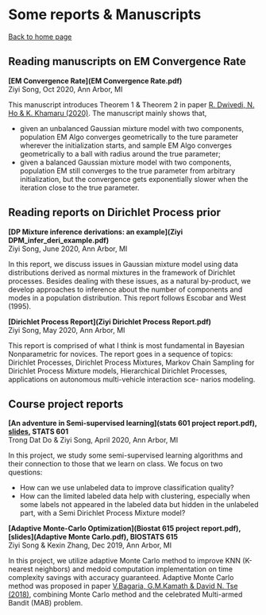 <h1>Some reports & Manuscripts</h1>

[Back to home page](README.md)

## Reading manuscripts on EM Convergence Rate

**[EM Convergence Rate](EM Convergence Rate.pdf)**\
Ziyi Song, Oct 2020, Ann Arbor, MI

This manuscript introduces Theorem 1 & Theorem 2 in paper [R. Dwivedi, N. Ho & K. Khamaru (2020)](https://arxiv.org/abs/1810.00828). The manuscript mainly shows that,
  - given an unbalanced Gaussian mixture model with two components, population EM Algo converges geometrically to the ture parameter wherever the initialization starts, and sample EM Algo converges geometrically to a ball with radius around the true parameter;
  - given a balanced Gaussian mixture model with two components, population EM still converges to the true parameter from arbitrary initialization, but the convergence gets exponentially slower when the iteration close to the true parameter.




## Reading reports on Dirichlet Process prior

**[DP Mixture inference derivations: an example](Ziyi DPM_infer_deri_example.pdf)**\
Ziyi Song, June 2020, Ann Arbor, MI

In this report, we discuss issues in Gaussian mixture model using data distributions derived as normal mixtures in the framework of Dirichlet processes. Besides dealing with these issues, as a natural by-product, we develop approaches to inference about the number of components and modes in a population distribution. This report follows Escobar and West (1995).


**[Dirichlet Process Report](Ziyi Dirichlet Process Report.pdf)**\
Ziyi Song, May 2020, Ann Arbor, MI
               
This report is comprised of what I think is most fundamental in Bayesian Nonparametric for novices. The report goes in a sequence of topics: Dirichlet Processes, Dirichlet Process Mixtures, Markov Chain Sampling for Dirichlet Process Mixture models, Hierarchical Dirichlet Processes, applications on autonomous multi-vehicle interaction sce- narios modeling.


## Course project reports

**[An adventure in Semi-supervised learning](stats 601 project report.pdf), [slides](Exploring_Semi_supervised_learning.pdf), STATS 601**\
Trong Dat Do & Ziyi Song, April 2020, Ann Arbor, MI

In this project, we study some semi-supervised learning algorithms and their connection to those that we learn on class. We focus on two questions:
  - How can we use unlabeled data to improve classification quality?
  - How can the limited labeled data help with clustering, especially when some labels not appeared in the labeled data but hidden in the unlabeled part, with a Semi Dirichlet Process Mixture model?


**[Adaptive Monte-Carlo Optimization](Biostat 615 project report.pdf), [slides](Adaptive Monte Carlo.pdf), BIOSTATS 615**\
Ziyi Song & Kexin Zhang, Dec 2019, Ann Arbor, MI

In this project, we utilize adaptive Monte Carlo method to improve KNN (K-nearest neighbors) and medoid computation implementation on time complexity savings with accuracy guaranteed. Adaptive Monte Carlo method was proposed in paper [V.Bagaria, G.M.Kamath & David N. Tse (2018)](https://arxiv.org/abs/1805.08321), combining Monte Carlo method and the celebrated Multi-armed Bandit (MAB) problem.
